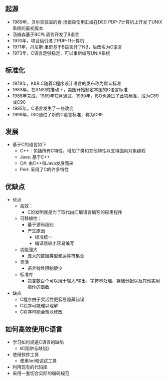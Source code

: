 ## 起源
- 1969年，贝尔实验室的肯·汤姆森使用汇编在DEC PDP-7计算机上开发了UNIX系统的最初版本
- 汤姆森基于BCPL语言开发了B语言
- 1970年，项目组引进了PDP-11计算机
- 1971年，丹尼斯·里奇基于B语言开了NB，后改名为C语言
- 1973年，C语言足够稳定，可以重新编写UNIX系统

## 标准化
- 1978年，K&R C随着C程序设计语言的发布称为默认标准
- 1983年，在ANSI的推动下，美国开始制定本国的C语言标准
- 1988年完成，1989年12月通过，1990年，ISO也通过了此项标准，成为C89或C90
- 1995年，C语言发生了一些改变
- 1999年，ISO通过了新的C语言标准，称为C99


## 发展
- 基于C的语言如下
  - C++：包括所有C特性，增加了类和其他特性以支持面向对象编程
  - Java: 基于C++
  - C#: 由C++和Java发展而来
  - Perl: 采用了C的许多特性


## 优缺点
- 优点
  - 高效：
    - C的发明就是为了取代由汇编语言编写的应用程序
  - 可移植性：
    - 基于源码级别
    - 产生原因
      - 标准统一
      - 编译器较小容易编写
  - 功能强大
    - 庞大的数据类型和运算符集合
  - 灵活
    - 语言特性限制很少
  - 标准库
    - 包含数百个可以用于输入/输出、字符串处理、存储分配以及其他实用操作的函数
- 缺点
  - C程序由于灵活性更容易隐藏错误
  - C程序可能难以理解
  - C程序可能会难以修改

## 如何高效使用C语言
- 学习如何规避C语言的缺陷
  - 《C陷阱与缺陷》
- 使用软件工具
  - 使用lint和调试工具
- 利用现有的代码库
- 采用一套切合实际的编码规范
